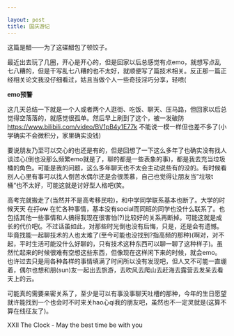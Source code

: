 ```yaml
---

layout: post
title: 国庆游记
---
```




这篇是醋——为了这碟醋包了顿饺子。

最近出去玩了几圈，开心是开心的，但是回家以后总感觉有点emo，就想写点乱七八糟的，但是干写乱七八糟的也不太好，就顺便写了篇技术相关。反正那一篇正经相关论文我没仔细看过，姑且当做个人一些奇技淫巧分享，轻喷(



**emo预警**



这几天总结一下就是一个人或者两个人逛街、吃饭、聊天、压马路，但回家以后总觉得空落落的，就感觉很孤单。然后早上刷到了这个，被一发破防  https://www.bilibili.com/video/BV1pB4y1E77k 不能说一模一样但也差不多了(小学确实不会微积分，家里确实没钱)



要说朋友乃至可以交心的也还是有的，但是回想了一下这么多年了也确实没有找人谈过心(倒也没那么频繁emo就是了，聊的都是一些表象的事)，都是我去充当垃圾桶的角色。可能是我的问题，这么多年聊天也不太会主动说些有的没的。有时候看别人心里有事可以找人倒苦水偶尔还是会很羡慕，自己也觉得让朋友当”垃圾t桶“也不太好，可能这就是讨好型人格吧(笑。

高考完就搬走了(当然并不是高考移民啦)，和中学同学联系基本也断了。大学的时候天天 ~~在打ow~~ 在忙各种事情，基本没有social而同班的同学也没什么联系了。也包括其他一些事情和人搞得我现在很害怕(?)比较好的关系再断掉。可能这就是成长的代价吧(。不过话虽如此，对那些时光倒也没有后悔，只是，还是会有遗憾。毕竟找能一起聊技术的人也太难了(至今可能也没找到?指高频的那种)(啊对，对不起，平时生活可能没什么好聊的，只有技术这种东西可以聊一聊了这种样子)。虽然忙起来的时候很难有空想这些东西，但像现在这样闲下来的时候，就会emo。也许过去只是用各种各样的事情填满了时间所以没有发现吧，但人又不可能一直绷着，偶尔也想和朋(sun)友一起出去旅游，去吹风去爬山去赶海去露营去发呆去看天上的云。

可能真的需要亲密关系了，至少是可以有事没事聊天吐槽的那种，今年的生日愿望就许能找到一个也会时不时来关hao心qi我的朋友吧，虽然也不一定灵就是(这算不算在线征友了)。



XXII The Clock - May the best time be with you

